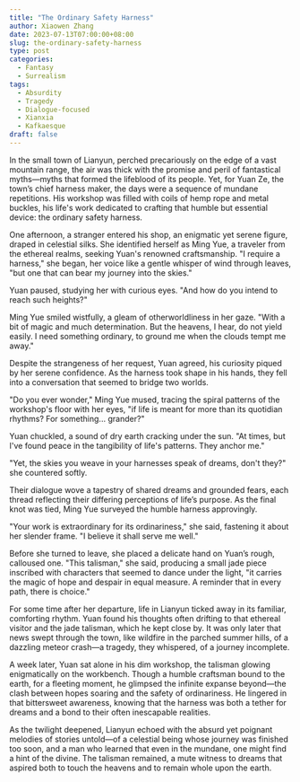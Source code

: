 ```yaml
---
title: "The Ordinary Safety Harness"
author: Xiaowen Zhang
date: 2023-07-13T07:00:00+08:00
slug: the-ordinary-safety-harness
type: post
categories:
  - Fantasy
  - Surrealism
tags:
  - Absurdity
  - Tragedy
  - Dialogue-focused
  - Xianxia
  - Kafkaesque
draft: false
---
```


In the small town of Lianyun, perched precariously on the edge of a vast mountain range, the air was thick with the promise and peril of fantastical myths—myths that formed the lifeblood of its people. Yet, for Yuan Ze, the town’s chief harness maker, the days were a sequence of mundane repetitions. His workshop was filled with coils of hemp rope and metal buckles, his life's work dedicated to crafting that humble but essential device: the ordinary safety harness.

One afternoon, a stranger entered his shop, an enigmatic yet serene figure, draped in celestial silks. She identified herself as Ming Yue, a traveler from the ethereal realms, seeking Yuan's renowned craftsmanship. "I require a harness," she began, her voice like a gentle whisper of wind through leaves, "but one that can bear my journey into the skies."

Yuan paused, studying her with curious eyes. "And how do you intend to reach such heights?"

Ming Yue smiled wistfully, a gleam of otherworldliness in her gaze. "With a bit of magic and much determination. But the heavens, I hear, do not yield easily. I need something ordinary, to ground me when the clouds tempt me away."

Despite the strangeness of her request, Yuan agreed, his curiosity piqued by her serene confidence. As the harness took shape in his hands, they fell into a conversation that seemed to bridge two worlds.

"Do you ever wonder," Ming Yue mused, tracing the spiral patterns of the workshop's floor with her eyes, "if life is meant for more than its quotidian rhythms? For something... grander?"

Yuan chuckled, a sound of dry earth cracking under the sun. "At times, but I've found peace in the tangibility of life's patterns. They anchor me."

"Yet, the skies you weave in your harnesses speak of dreams, don't they?" she countered softly.

Their dialogue wove a tapestry of shared dreams and grounded fears, each thread reflecting their differing perceptions of life’s purpose. As the final knot was tied, Ming Yue surveyed the humble harness approvingly.

"Your work is extraordinary for its ordinariness," she said, fastening it about her slender frame. "I believe it shall serve me well."

Before she turned to leave, she placed a delicate hand on Yuan’s rough, calloused one. "This talisman," she said, producing a small jade piece inscribed with characters that seemed to dance under the light, "it carries the magic of hope and despair in equal measure. A reminder that in every path, there is choice."

For some time after her departure, life in Lianyun ticked away in its familiar, comforting rhythm. Yuan found his thoughts often drifting to that ethereal visitor and the jade talisman, which he kept close by. It was only later that news swept through the town, like wildfire in the parched summer hills, of a dazzling meteor crash—a tragedy, they whispered, of a journey incomplete.

A week later, Yuan sat alone in his dim workshop, the talisman glowing enigmatically on the workbench. Though a humble craftsman bound to the earth, for a fleeting moment, he glimpsed the infinite expanse beyond—the clash between hopes soaring and the safety of ordinariness. He lingered in that bittersweet awareness, knowing that the harness was both a tether for dreams and a bond to their often inescapable realities.

As the twilight deepened, Lianyun echoed with the absurd yet poignant melodies of stories untold—of a celestial being whose journey was finished too soon, and a man who learned that even in the mundane, one might find a hint of the divine. The talisman remained, a mute witness to dreams that aspired both to touch the heavens and to remain whole upon the earth.